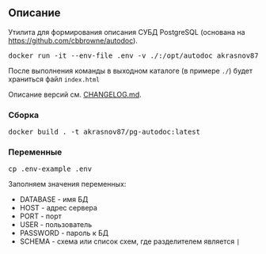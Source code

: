 ## Описание

Утилита для формирования описания СУБД PostgreSQL (основана на https://github.com/cbbrowne/autodoc).

<pre>
docker run -it --env-file .env -v ./:/opt/autodoc akrasnov87/pg-autodoc:latest
</pre>

После выполнения команды в выходном каталоге (в примере `./`) будет храниться файл `index.html`

Описание версий см. [CHANGELOG.md](./CHANGELOG.md).

### Сборка

<pre>
docker build . -t akrasnov87/pg-autodoc:latest
</pre>

### Переменные

<pre>
cp .env-example .env
</pre>

Заполняем значения переменных:

* DATABASE - имя БД
* HOST - адрес сервера
* PORT - порт
* USER - пользователь
* PASSWORD - пароль к БД
* SCHEMA - схема или список схем, где разделителем является `|`